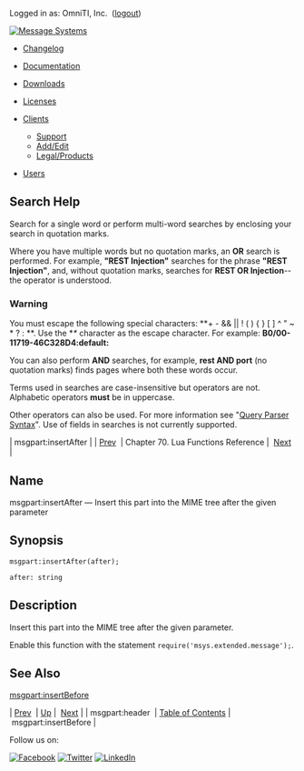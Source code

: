 Logged in as: OmniTI, Inc.  ([logout](https://support.messagesystems.com/logout.php))

[![Message Systems](https://support.messagesystems.com/images/ms-white205.png)](https://support.messagesystems.com/start.php) 

*   [Changelog](https://support.messagesystems.com/start.php?show=changelog)
*   [Documentation](https://support.messagesystems.com/docs/)
*   [Downloads](https://support.messagesystems.com/start.php)

*   [Licenses](https://support.messagesystems.com/license_summary.php)
*   <a href="">Clients</a>
    *   [Support](https://support.messagesystems.com/cs.php)
    *   [Add/Edit](https://support.messagesystems.com/edit_client.php)
    *   [Legal/Products](https://support.messagesystems.com/edit_products.php)
*   [Users](https://support.messagesystems.com/edit_customer.php)

## Search Help

Search for a single word or perform multi-word searches by enclosing your search in quotation marks.

Where you have multiple words but no quotation marks, an **OR** search is performed. For example, **"REST Injection"** searches for the phrase **"REST Injection"**, and, without quotation marks, searches for **REST OR Injection**--the operator is understood.

### Warning

You must escape the following special characters: **+ - && || ! ( ) { } [ ] ^ " ~ * ? : \**. Use the **\** character as the escape character. For example: **B0/00-11719-46C328D4\:default\:**

You can also perform **AND** searches, for example, **rest AND port** (no quotation marks) finds pages where both these words occur.

Terms used in searches are case-insensitive but operators are not. Alphabetic operators **must** be in uppercase.

Other operators can also be used. For more information see "[Query Parser Syntax](https://lucene.apache.org/core/old_versioned_docs/versions/3_0_0/queryparsersyntax.html)". Use of fields in searches is not currently supported.

| msgpart:insertAfter |
| [Prev](lua.ref.msgpart_header3.php)  | Chapter 70. Lua Functions Reference |  [Next](lua.ref.msgpart_insertBefore.php) |

<a name="lua.ref.msgpart_insertAfter"></a>
## Name

msgpart:insertAfter — Insert this part into the MIME tree after the given parameter

<a name="idp17130672"></a>
## Synopsis

`msgpart:insertAfter(after);`

`after: string`<a name="idp17133600"></a>
## Description

Insert this part into the MIME tree after the given parameter.

Enable this function with the statement `require('msys.extended.message');`.

<a name="idp17136416"></a>
## See Also

[msgpart:insertBefore](lua.ref.msgpart_insertBefore.php "msgpart:insertBefore")

| [Prev](lua.ref.msgpart_header3.php)  | [Up](lua.function.details.php) |  [Next](lua.ref.msgpart_insertBefore.php) |
| msgpart:header  | [Table of Contents](index.php) |  msgpart:insertBefore |

Follow us on:

[![Facebook](https://support.messagesystems.com/images/icon-facebook.png)](http://www.facebook.com/messagesystems) [![Twitter](https://support.messagesystems.com/images/icon-twitter.png)](http://twitter.com/#!/MessageSystems) [![LinkedIn](https://support.messagesystems.com/images/icon-linkedin.png)](http://www.linkedin.com/company/message-systems)